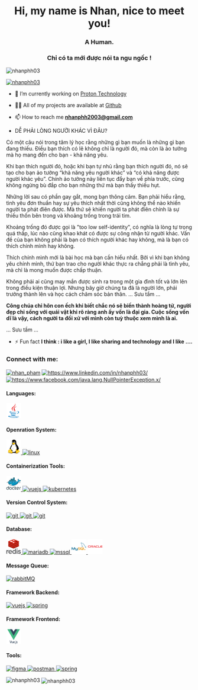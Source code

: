 <h1 align="center">Hi, my name is Nhan, nice to meet you!</h1>
<h3 align="center">A Human.</h3>
<h3 align="center">Chỉ có ta mới được nói ta ngu ngốc !</h3>

<p align="left"> <img src="https://komarev.com/ghpvc/?username=nhanphh03&label=Profile%20views&color=0e75b6&style=flat" alt="nhanphh03" /> </p>

<p align="left"> <a href="https://github.com/ryo-ma/github-profile-trophy"><img src="https://github-profile-trophy.vercel.app/?username=nhanphh03&theme=onedark&margin-w=15&title=-Reviews" alt="nhanphh03" /></a> </p>

- 🔭 I’m currently working on [Proton Technology](https://protontech.vn/)

- 👨‍💻 All of my projects are available at [Github](https://github.com/nhanphh03)

- 📫 How to reach me **nhanphh2003@gmail.com**
  
- DỄ PHẢI LÒNG NGƯỜI KHÁC VÌ ĐÂU?

Có một câu nói trong tâm lý học rằng những gì bạn muốn là những gì bạn đang thiếu. Điều bạn thích có lẽ không chỉ là người đó, mà còn là ảo tưởng mà họ mang đến cho bạn - khả năng yêu.

Khi bạn thích người đó, hoặc khi bạn tự nhủ rằng bạn thích người đó, nó sẽ tạo cho bạn ảo tưởng “khả năng yêu người khác” và “có khả năng được người khác yêu”.
Chính ảo tưởng này liên tục đẩy bạn về phía trước, cũng không ngừng bù đắp cho bạn những thứ mà bạn thấy thiếu hụt.

Những lời sau có phần gay gắt, mong bạn thông cảm. Bạn phải hiểu rằng, tình yêu đơn thuần hay sự yêu thích nhất thời cũng không thể nào khiến người ta phát điên được. Mà thứ sẽ khiến người ta phát điên chính là sự thiếu thốn bên trong và khoảng trống trong trái tim.

Khoảng trống đó được gọi là "too low self-identity", có nghĩa là lòng tự trọng quá thấp, lúc nào cũng khao khát có được sự công nhận từ người khác.
Vấn đề của bạn không phải là bạn có thích người khác hay không, mà là bạn có thích chính mình hay không.

Thích chính mình mới là bài học mà bạn cần hiểu nhất. Bởi vì khi bạn không yêu chính mình, thứ bạn trao cho người khác thực ra chẳng phải là tình yêu, mà chỉ là mong muốn được chấp thuận.

Không phải ai cũng may mắn được sinh ra trong một gia đình tốt và lớn lên trong điều kiện thuận lợi. Nhưng bây giờ chúng ta đã là người lớn, phải trưởng thành lên và học cách chăm sóc bản thân.
 ... Sưu tầm ...

 <b>Công chúa chỉ hôn con ếch khi biết chắc nó sẽ biến thành hoàng tử, người đẹp chỉ sống với quái vật khi rõ ràng anh ấy vốn là đại gia. Cuộc sống vốn dĩ là vậy, cách người ta đối xử với mình còn tuỳ thuộc xem mình là ai.</b>
 <p></p>
... Sưu tầm ...

- ⚡ Fun fact **I think : i like a girl, I like sharing and technology and I like ....**

<h3 align="left">Connect with me:</h3>
<p align="left">
<a href="https://dev.to/nhan_pham" target="blank"><img align="center" src="https://raw.githubusercontent.com/rahuldkjain/github-profile-readme-generator/master/src/images/icons/Social/devto.svg" alt="nhan_pham" height="30" width="40" /></a>
<a href="https://www.linkedin.com/in/nhanphh03/" target="blank"><img align="center" src="https://raw.githubusercontent.com/rahuldkjain/github-profile-readme-generator/master/src/images/icons/Social/linked-in-alt.svg" alt="https://www.linkedin.com/in/nhanphh03/" height="30" width="40" /></a>
<a href="https://www.facebook.com/java.lang.NullPointerException.x" target="blank"><img align="center" src="https://raw.githubusercontent.com/rahuldkjain/github-profile-readme-generator/master/src/images/icons/Social/facebook.svg" alt="https://www.facebook.com/java.lang.NullPointerException.x/" height="30" width="40" /></a>
</p>

<p align="left"> 
  <h4 align="left">Languages:</h4>
  <a href="https://www.java.com" target="_blank" rel="noreferrer" > <img src="https://raw.githubusercontent.com/devicons/devicon/master/icons/java/java-original.svg" alt="java" width="40" height="40"/> </a>
<h4 align="left">Openration System:</h4>
  <a href="https://www.linux.org/" target="_blank" rel="noreferrer"> <img src="https://raw.githubusercontent.com/devicons/devicon/master/icons/linux/linux-original.svg" alt="linux" width="40" height="40"/> </a>
  <a href="https://www.microsoft.com/vi-vn/windows?r=1" target="_blank" rel="noreferrer"> <img src="https://www.vectorlogo.zone/logos/microsoft/microsoft-icon.svg" alt="linux" width="40" height="40"/> </a>
<h4 align="left">Containerization Tools:</h4>
  <a href="https://www.docker.com/" target="_blank" rel="noreferrer"> <img src="https://raw.githubusercontent.com/devicons/devicon/master/icons/docker/docker-original-wordmark.svg" alt="docker" width="40" height="40"/> </a> 
  <a href="https://www.redhat.com/en" target="_blank" rel="noreferrer"> <img src="https://www.vectorlogo.zone/logos/openshift/openshift-icon.svg" alt="vuejs" width="40" height="40"/> </a>
  <a href="https://kubernetes.io" target="_blank" rel="noreferrer"> <img src="https://www.vectorlogo.zone/logos/kubernetes/kubernetes-icon.svg" alt="kubernetes" width="40" height="40"/> </a> 
<h4 align="left">Version Control System:</h4>
  <a href="https://git-scm.com/" target="_blank" rel="noreferrer"> <img src="https://www.vectorlogo.zone/logos/git-scm/git-scm-icon.svg" alt="git" width="40" height="40"/> </a> 
  <a href="https://github.com/" target="_blank" rel="noreferrer"> <img src="https://www.vectorlogo.zone/logos/github/github-tile.svg" alt="git" width="40" height="40"/> </a> 
  <a href="https://about.gitlab.com/" target="_blank" rel="noreferrer"> <img src="https://www.vectorlogo.zone/logos/gitlab/gitlab-tile.svg" alt="git" width="40" height="40"/> </a> 
 <h4 align="left">Database:</h4>
  <a href="https://redis.io" target="_blank" rel="noreferrer"> <img src="https://raw.githubusercontent.com/devicons/devicon/master/icons/redis/redis-original-wordmark.svg" alt="redis" width="40" height="40"/> </a> 
  <a href="https://mariadb.org/" target="_blank" rel="noreferrer"> <img src="https://www.vectorlogo.zone/logos/mariadb/mariadb-icon.svg" alt="mariadb" width="40" height="40"/> </a> 
  <a href="https://www.microsoft.com/en-us/sql-server" target="_blank" rel="noreferrer"> <img src="https://www.svgrepo.com/show/303229/microsoft-sql-server-logo.svg" alt="mssql" width="40" height="40"/> </a>
  <a href="https://www.mysql.com/" target="_blank" rel="noreferrer"> <img src="https://raw.githubusercontent.com/devicons/devicon/master/icons/mysql/mysql-original-wordmark.svg" alt="mysql" width="40" height="40"/> </a> 
  <a href="https://www.oracle.com/" target="_blank" rel="noreferrer"> <img src="https://raw.githubusercontent.com/devicons/devicon/master/icons/oracle/oracle-original.svg" alt="oracle" width="40" height="40"/> </a>
 <h4 align="left">Message Queue:</h4>
  <a href="https://activemq.apache.org/" target="_blank" rel="noreferrer"> <img src="https://www.vectorlogo.zone/logos/apache_activemq/apache_activemq-icon.svg" alt="rabbitMQ" width="40" height="40"/> </a>
  <h4 align="left">Framework Backend:</h4>
  <a href="https://hibernate.org/" target="_blank" rel="noreferrer"> <img src="https://www.vectorlogo.zone/logos/hibernate/hibernate-icon.svg" alt="vuejs" width="40" height="40"/> </a>
  <a href="https://spring.io/" target="_blank" rel="noreferrer"> <img src="https://www.vectorlogo.zone/logos/springio/springio-icon.svg" alt="spring" width="40" height="40"/> </a>
 <h4 align="left">Framework Frontend:</h4>
<a href="https://vuejs.org/" target="_blank" rel="noreferrer"> <img src="https://raw.githubusercontent.com/devicons/devicon/master/icons/vuejs/vuejs-original-wordmark.svg" alt="vuejs" width="40" height="40"/> </a> </p>
 <h4 align="left">Tools:</h4>
  <a href="https://www.figma.com/" target="_blank" rel="noreferrer"> <img src="https://www.vectorlogo.zone/logos/figma/figma-icon.svg" alt="figma" width="40" height="40"/> </a>
  <a href="https://postman.com" target="_blank" rel="noreferrer"> <img src="https://www.vectorlogo.zone/logos/getpostman/getpostman-icon.svg" alt="postman" width="40" height="40"/> </a>
  <a href="https://www.jetbrains.com/" target="_blank" rel="noreferrer"> <img src="https://www.vectorlogo.zone/logos/jetbrains/jetbrains-icon.svg" alt="spring" width="40" height="40"/> </a> 
</p>

<p><img align="left" src="https://github-readme-stats.vercel.app/api/top-langs?username=nhanphh03&show_icons=true&locale=en&layout=compact" alt="nhanphh03" /></p>

<p>&nbsp;<img align="center" src="https://github-readme-stats.vercel.app/api?username=nhanphh03&show_icons=true&locale=en" alt="nhanphh03" /></p>

<!-- <p><img align="center" src="https://github-readme-streak-stats.herokuapp.com/?user=nhanphh03&" alt="nhanphh03" /></p> -->
